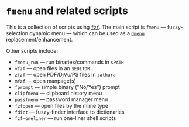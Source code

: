# `fmenu` and related scripts

This is a collection of scripts using [`fzf`](https://github.com/junegunn/fzf).
The main script is `fmenu` — fuzzy-selection dynamic menu — which can be used as a [`dmenu`](https://tools.suckless.org/dmenu/) replacement/enhancement.

Other scripts include:
- `fmenu_run` — run binaries/commands in `$PATH`
- `vfzf` — open files in an `$EDITOR`
- `zfzf` — open PDF/DjVu/PS files in `zathura`
- `mfzf` — open manpage(s)
- `fprompt` — simple binary ("No/Yes") prompt
- `clipfmenu` — clipboard history menu
- `passfmenu` — password manager menu
- `fzfopen` — open files by the mime type
- `fdict` — fuzzy-finder interface to dictionaries
- `fzf-oneliner` — run one-liner shell scripts
